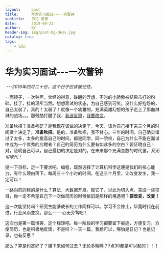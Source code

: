 ```yaml
---
layout:     post
title:      华为实习面试---一次警钟
subtitle:   日记 反思
date:       2019-04-21
author:     BY 
header-img: img/post-bg-desk.jpg
catalog: true
tags:
    - 日记
---
```

# 华为实习面试---一次警钟

​						*---2019年四月二十日，这个日子应该被记住。*

​	一面镜子，一次钟声。曾经的得意，联翩的浮想，不时的小骄傲被结果击打的粉碎。挂了，挂的理所当然。想想面试的状态，为自己感到可笑。没什么好抱怨的，自己太弱了，真的！太弱了！就像一个幼稚的，充满英雄幻想的孩子走上了那血淋淋的战场。。。那残酷打醒了我，<u>我该反思</u>，<u>我要改变</u>。

​	准备秋招？准备考研？是我现在该做的决定了，今天，该为自己接下来三个月的时间做个决定了。**准备秋招**。是的，准备秋招，我不甘心。三年的时间，自己确实错过了太多，太多的提高自己的时间。都是同学，同一院校，自己为什么不能在面试中成为一个优秀的应聘者？自己的简历为什么要有如此多的空白？要证明自己！对，证明自己可以，自己最初的决定是对的。在未来那个充满变数的时代里，*我无可取代！*

​	提一下目标，定一下要求吧。编程，既然选择了计算机科学这便是我们的核心能力，有什么理由落下。每周三十个小时的时间，在这三个月里，让改变发生，我一定可以！

​	一路向前的标的是什么？算法，大数据开发。就它了，以此为切入点，完成一些项目，你一定不希望自己下一次做简历的时候依旧是那样的境遇吧？**要改变，改变！**

​	这一次能坚持吗？研究生能够成长的工作同样可以。学习不会停止，毕竟时代在前进，行业风雨变换。那么-----心无旁骛吧！

​	这次也是第一篇博客，定个规矩吧。每一阶段的学习都要留下痕迹，方便复习，方便简历，也是积极地反馈，不是吗？一天一篇，我想可以，哪怕是日记？也是记录，也有反思？	

​	那么？算是约定好了？接下来如何过去？无论多晚睡？7点30都是可以起的！！！

​	
